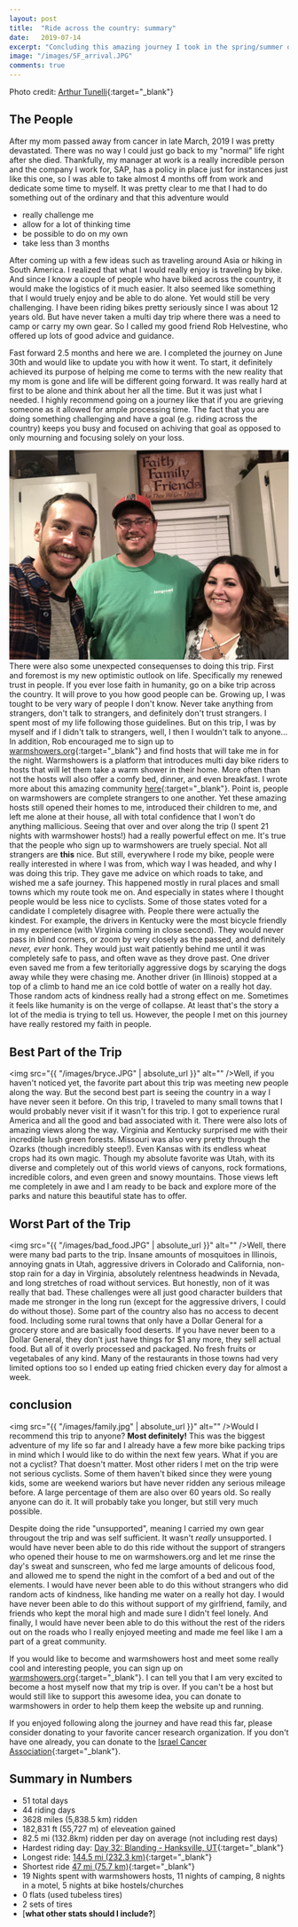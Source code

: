 ```yaml
---
layout: post
title:  "Ride across the country: summary"
date:   2019-07-14
excerpt: "Concluding this amazing journey I took in the spring/summer of 2019"
image: "/images/SF_arrival.JPG"
comments: true
---
```

Photo credit: [Arthur Tunelli](https://www.instagram.com/theartofnutelli/){:target="_blank"}

## The People
After my mom passed away from cancer in late March, 2019 I was pretty devastated. There was no way I could just go back to my "normal" life right after she died. Thankfully, my manager at work is a really incredible person and the company I work for, SAP, has a policy in place just for instances just like this one, so I was able to take almost 4 months off from work and dedicate some time to myself. It was pretty clear to me that I had to do something out of the ordinary and that this adventure would 
- really challenge me
- allow for a lot of thinking time
- be possible to do on my own
- take less than 3 months

After coming up with a few ideas such as traveling around Asia or hiking in South America. I realized that what I would really enjoy is traveling by bike. And since I know a couple of people who have biked across the country, it would make the logistics of it much easier. It also seemed like something that I would truely enjoy and be able to do alone. Yet would still be very challenging. I have been riding bikes pretty seriously since I was about 12 years old. But have never taken a multi day trip where there was a need to camp or carry my own gear. So I called my good friend Rob Helvestine, who offered up lots of good advice and guidance. 

Fast forward 2.5 months and here we are. I completed the journey on June 30th and would like to update you with how it went. 
To start, it definitely achieved its purpose of helping me come to terms with the new reality that my mom is gone and life will be different going forward. It was really hard at first to be alone and think about her all the time. But it was just what I needed. I highly recommend going on a journey like that if you are grieving someone as it allowed for ample processing time. The fact that you are doing something challenging and have a goal (e.g. riding across the country) keeps you busy and focused on achiving that goal as opposed to only mourning and focusing solely on your loss.

<span class="image left"><img src="/images/milford_hosts.JPG" alt="" /></span>There were also some unexpected consequenses to doing this trip. First and foremost is my new optimistic outlook on life. Specifically my renewed trust in people. If you ever lose faith in humanity, go on a bike trip across the country. It will prove to you how good people can be. Growing up, I was tought to be very wary of people I don't know. Never take anything from strangers, don't talk to strangers, and definitely don't trust strangers. I spent most of my life following those guidelines. But on this trip, I was by myself and if I didn't talk to strangers, well, I then I wouldn't talk to anyone... In addition, Rob encouraged me to sign up to [warmshowers.org](warmshowers.org){:target="_blank"} and find hosts that will take me in for the night. Warmshowers is a platform that introduces multi day bike riders to hosts that will let them take a warm shower in their home. More often than not the hosts will also offer a comfy bed, dinner, and even breakfast. I wrote more about this amazing community [here](https://www.instagram.com/p/BxdWg2sB57-/){:target="_blank"}. Point is, people on warmshowers are complete strangers to one another. Yet these amazing hosts still opened their homes to me, introduced their children to me, and left me alone at their house, all with total confidence that I won't do anything mallicious. Seeing that over and over along the trip (I spent 21 nights with warmshower hosts!) had a really powerful effect on me. It's true that the people who sign up to warmshowers are truely special. Not all strangers are <b>this</b> nice. But still, everywhere I rode my bike, people were really interested in where I was from, which way I was headed, and why I was doing this trip. They gave me advice on which roads to take, and wished me a safe journey. This happened mostly in rural places and small towns which my route took me on. And especially in states where I thought people would be less nice to cyclists. Some of those states voted for a candidate I completely disagree with. People there were actually the kindest. For example, the drivers in Kentucky were the most bicycle friendly in my experience (with Virginia coming in close second). They would never pass in blind corners, or zoom by very closely as the passed, and definitely <i>never, ever</i> honk. They would just wait patiently behind me until it was completely safe to pass, and often wave as they drove past. One driver even saved me from a few teritorially aggressive dogs by scarying the dogs away while they were chasing me. Another driver (in Illinois) stopped at a top of a climb to hand me an ice cold bottle of water on a really hot day. Those random acts of kindness really had a strong effect on me. Sometimes it feels like humanity is on the verge of collapse. At least that's the story a lot of the media is trying to tell us. However, the people I met on this journey have really restored my faith in people.

## Best Part of the Trip
<span class="image right"><img src="{{ "/images/bryce.JPG" | absolute_url }}" alt="" /></span>Well, if you haven't noticed yet, the favorite part about this trip was meeting new people along the way. But the second best part is seeing the country in a way I have never seen it before. On this trip, I traveled to many small towns that I would probably never visit if it wasn't for this trip. I got to experience rural America and all the good and bad associated with it. There were also lots of amazing views along the way. Virginia and Kentucky surprised me with their incredible lush green forests. Missouri was also very pretty through the Ozarks (though incredibly steep!). Even Kansas with its endless wheat crops had its own magic. Though my absolute favorite was Utah, with its diverse and completely out of this world views of canyons, rock formations, incredible colors, and even green and snowy mountains. Those views left me completely in awe and I am ready to be back and explore more of the parks and nature this beautiful state has to offer.

## Worst Part of the Trip
<span class="image left"><img src="{{ "/images/bad_food.JPG" | absolute_url }}" alt="" /></span>Well, there were many bad parts to the trip. Insane amounts of mosquitoes in Illinois, annoying gnats in Utah, aggressive drivers in Colorado and California, non-stop rain for a day in Virginia, absolutely relentness headwinds in Nevada, and long stretches of road without services. But honestly, non of it was really that bad. These challenges were all just good character builders that made me stronger in the long run (except for the aggressive drivers, I could do without those). Some part of the country also has no access to decent food. Including some rural towns that only have a Dollar General for a grocery store and are basically food deserts. If you have never been to a Dollar General, they don't just have things for $1 any more, they sell actual food. But all of it overly processed and packaged. No fresh fruits or vegetabales of any kind. Many of the restaurants in those towns had very limited options too so I ended up eating fried chicken every day for almost a week.

## conclusion
<span class="image right"><img src="{{ "/images/family.jpg" | absolute_url }}" alt="" /></span>Would I recommend this trip to anyone? <b>Most definitely!</b> This was the biggest adventure of my life so far and I already have a few more bike packing trips in mind which I would like to do within the next few years. What if you are not a cyclist? That doesn't matter. Most other riders I met on the trip were not serious cyclists. Some of them haven't biked since they were young kids, some are weekend wariors but have never ridden any serious mileage before. A large percentage of them are also over 60 years old. So really anyone can do it. It will probably take you longer, but still very much possible. 

Despite doing the ride "unsupported", meaning I carried my own gear througout the trip and was self sufficient. It wasn't <i>really</i> unsupported. I would have never been able to do this ride without the support of strangers who opened their house to me on warmshowers.org and let me rinse the day's sweat and sunscreen, who fed me large amounts of delicous food, and allowed me to spend the night in the comfort of a bed and out of the elements. I would have never been able to do this without strangers who did random acts of kindness, like handing me water on a really hot day. I would have never been able to do this without support of my girlfriend, family, and friends who kept the moral high and made sure I didn't feel lonely. And finally, I would have never been able to do this without the rest of the riders out on the roads who I really enjoyed meeting and made me feel like I am a part of a great community.

If you would like to become and warmshowers host and meet some really cool and interesting people, you can sign up on [warmshowers.org](warmshowers.org){:target="_blank"}. I can tell you that I am very excited to become a host myself now that my trip is over. If you can't be a host but would still like to support this awesome idea, you can donate to warmshowers in order to help them keep the website up and running.

If you enjoyed following along the journey and have read this far, please consider donating to your favorite cancer research organization. If you don't have one already, you can donate to the [Israel Cancer Association](http://en.cancer.org.il/template_e/publications.aspx?maincat=39){:target="_blank"}.

## Summary in Numbers
- 51 total days
- 44 riding days
- 3628 miles (5,838.5 km) ridden
- 182,831 ft (55,727 m) of eleveation gained
- 82.5 mi (132.8km) ridden per day on average (not including rest days)
- Hardest riding day: [Day 32: Blanding - Hanksville, UT](https://www.strava.com/activities/2456403597){:target="_blank"}
- Longest ride: [144.5 mi (232.3 km)](https://www.strava.com/activities/2472601725){:target="_blank"}
- Shortest ride [47 mi (75.7 km)](https://www.strava.com/activities/2368275220){:target="_blank"}
- 19 Nights spent with warmshowers hosts, 11 nights of camping, 8 nights in a motel, 5 nights at bike hostels/churches
- 0 flats (used tubeless tires)
- 2 sets of tires
- [<b>what other stats should I include?</b>]